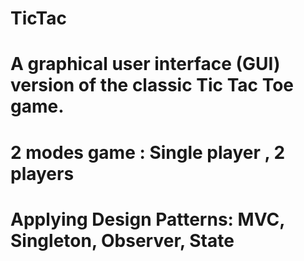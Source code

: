 # TicTac
# A graphical user interface (GUI) version of the classic Tic Tac Toe game.
# 2 modes game : Single player , 2 players 
# Applying Design Patterns: MVC, Singleton, Observer, State 
